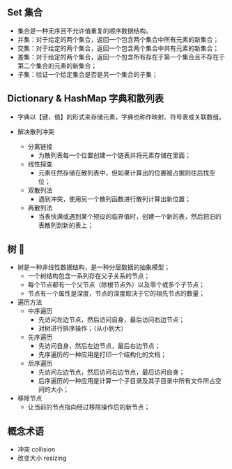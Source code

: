 
## Set 集合
- 集合是一种无序且不允许值重复的顺序数据结构。
- 并集：对于给定的两个集合，返回一个包含两个集合中所有元素的新集合；
- 交集：对于给定的两个集合，返回一个包含两个集合中共有元素的新集合；
- 差集：对于给定的两个集合，返回一个包含所有存在于第一个集合且不存在于第二个集合的元素的新集合；
- 子集：验证一个给定集合是否是另一个集合的子集；

## Dictionary & HashMap 字典和散列表
- 字典以【键，值】的形式来存储元素，字典也称作映射、符号表或关联数组。

- 解决散列冲突
  - 分离链接
    - 为散列表每一个位置创建一个链表并将元素存储在里面；
  - 线性探查
    - 元素任然存储在散列表中，但如果计算出的位置被占据则往后找空位；
  - 双散列法
    - 遇到冲突，使用另一个散列函数进行散列计算出新位置；
  - 再散列法
    - 当表快满或遇到某个预设的临界值时，创建一个新的表，然后把旧的表散列到新的表上；

## 树 🌲
- 树是一种非线性数据结构，是一种分层数据的抽象模型；
  - 一个树结构包含一系列存在父子关系的节点；
  - 每个节点都有一个父节点（除根节点外）以及零个或多个子节点；
  - 节点有一个属性是深度，节点的深度取决于它的祖先节点的数量；
- 遍历方法
  - 中序遍历
    - 先访问左边节点，然后访问自身，最后访问右边节点；
    - 对树进行排序操作；（从小到大）
  - 先序遍历
    - 先访问自身，然后左边节点，最后右边节点；
    - 先序遍历的一种应用是打印一个结构化的文档；
  - 后序遍历
    - 先访问左边节点，然后访问右边节点，最后访问自身；
    - 后序遍历的一种应用是计算一个子目录及其子目录中所有文件所占空间的大小；
- 移除节点
  - 让当前的节点指向经过移除操作后的新节点；


## 概念术语
- 冲突 collision
- 改变大小 resizing
